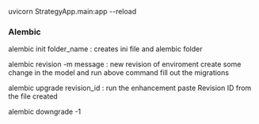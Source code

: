 uvicorn StrategyApp.main:app --reload


### Alembic

alembic init folder_name           : creates ini file and alembic folder

alembic revision -m message      : new revision of enviroment
create some change in the model and run above command
fill out the migrations

alembic upgrade revision_id          : run the enhancement
paste Revision ID from the file created

alembic downgrade -1            

